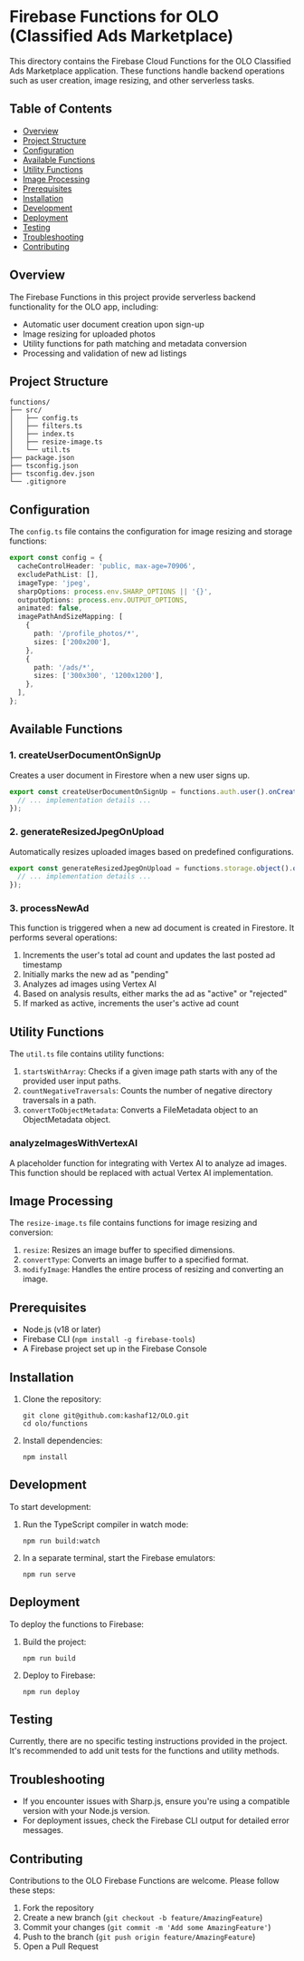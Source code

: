 # Firebase Functions for OLO (Classified Ads Marketplace)

This directory contains the Firebase Cloud Functions for the OLO Classified Ads Marketplace application. These functions handle backend operations such as user creation, image resizing, and other serverless tasks.

## Table of Contents

- [Overview](#overview)
- [Project Structure](#project-structure)
- [Configuration](#configuration)
- [Available Functions](#available-functions)
- [Utility Functions](#utility-functions)
- [Image Processing](#image-processing)
- [Prerequisites](#prerequisites)
- [Installation](#installation)
- [Development](#development)
- [Deployment](#deployment)
- [Testing](#testing)
- [Troubleshooting](#troubleshooting)
- [Contributing](#contributing)

## Overview

The Firebase Functions in this project provide serverless backend functionality for the OLO app, including:

- Automatic user document creation upon sign-up
- Image resizing for uploaded photos
- Utility functions for path matching and metadata conversion
- Processing and validation of new ad listings

## Project Structure

```
functions/
├── src/
│   ├── config.ts
│   ├── filters.ts
│   ├── index.ts
│   ├── resize-image.ts
│   └── util.ts
├── package.json
├── tsconfig.json
├── tsconfig.dev.json
└── .gitignore
```

## Configuration

The `config.ts` file contains the configuration for image resizing and storage functions:

```typescript
export const config = {
  cacheControlHeader: 'public, max-age=70906',
  excludePathList: [],
  imageType: 'jpeg',
  sharpOptions: process.env.SHARP_OPTIONS || '{}',
  outputOptions: process.env.OUTPUT_OPTIONS,
  animated: false,
  imagePathAndSizeMapping: [
    {
      path: '/profile_photos/*',
      sizes: ['200x200'],
    },
    {
      path: '/ads/*',
      sizes: ['300x300', '1200x1200'],
    },
  ],
};
```

## Available Functions

### 1. createUserDocumentOnSignUp

Creates a user document in Firestore when a new user signs up.

```typescript
export const createUserDocumentOnSignUp = functions.auth.user().onCreate(async (user) => {
  // ... implementation details ...
});
```

### 2. generateResizedJpegOnUpload

Automatically resizes uploaded images based on predefined configurations.

```typescript
export const generateResizedJpegOnUpload = functions.storage.object().onFinalize(async (object) => {
  // ... implementation details ...
});
```

### 3. processNewAd

This function is triggered when a new ad document is created in Firestore. It performs several operations:

1. Increments the user's total ad count and updates the last posted ad timestamp
2. Initially marks the new ad as "pending"
3. Analyzes ad images using Vertex AI
4. Based on analysis results, either marks the ad as "active" or "rejected"
5. If marked as active, increments the user's active ad count

## Utility Functions

The `util.ts` file contains utility functions:

1. `startsWithArray`: Checks if a given image path starts with any of the provided user input paths.
2. `countNegativeTraversals`: Counts the number of negative directory traversals in a path.
3. `convertToObjectMetadata`: Converts a FileMetadata object to an ObjectMetadata object.

### analyzeImagesWithVertexAI

A placeholder function for integrating with Vertex AI to analyze ad images. This function should be replaced with actual Vertex AI implementation.

## Image Processing

The `resize-image.ts` file contains functions for image resizing and conversion:

1. `resize`: Resizes an image buffer to specified dimensions.
2. `convertType`: Converts an image buffer to a specified format.
3. `modifyImage`: Handles the entire process of resizing and converting an image.

## Prerequisites

- Node.js (v18 or later)
- Firebase CLI (`npm install -g firebase-tools`)
- A Firebase project set up in the Firebase Console

## Installation

1. Clone the repository:

   ```
   git clone git@github.com:kashaf12/OLO.git
   cd olo/functions
   ```

2. Install dependencies:
   ```
   npm install
   ```

## Development

To start development:

1. Run the TypeScript compiler in watch mode:

   ```
   npm run build:watch
   ```

2. In a separate terminal, start the Firebase emulators:
   ```
   npm run serve
   ```

## Deployment

To deploy the functions to Firebase:

1. Build the project:

   ```
   npm run build
   ```

2. Deploy to Firebase:
   ```
   npm run deploy
   ```

## Testing

Currently, there are no specific testing instructions provided in the project. It's recommended to add unit tests for the functions and utility methods.

## Troubleshooting

- If you encounter issues with Sharp.js, ensure you're using a compatible version with your Node.js version.
- For deployment issues, check the Firebase CLI output for detailed error messages.

## Contributing

Contributions to the OLO Firebase Functions are welcome. Please follow these steps:

1. Fork the repository
2. Create a new branch (`git checkout -b feature/AmazingFeature`)
3. Commit your changes (`git commit -m 'Add some AmazingFeature'`)
4. Push to the branch (`git push origin feature/AmazingFeature`)
5. Open a Pull Request
